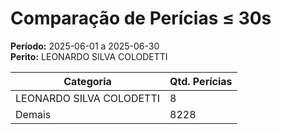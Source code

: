 # Comparação de Perícias ≤ 30s

**Período:** 2025-06-01 a 2025-06-30  
**Perito:** LEONARDO SILVA COLODETTI

| Categoria | Qtd. Perícias |
|-----------|----------------|
| LEONARDO SILVA COLODETTI | 8 |
| Demais    | 8228 |

